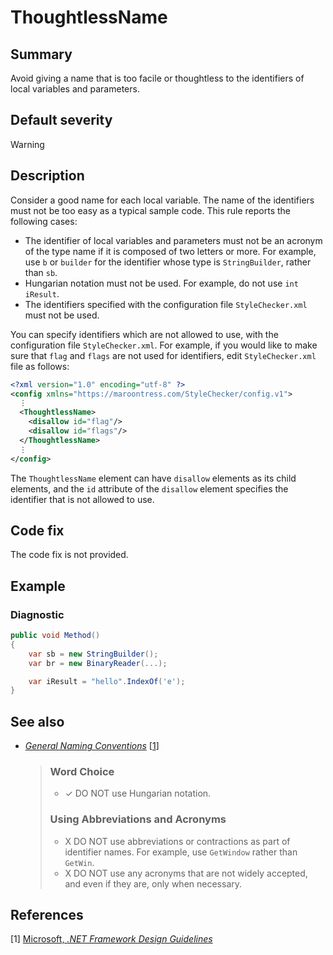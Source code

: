 # ThoughtlessName

## Summary

Avoid giving a name that is too facile or thoughtless to the identifiers of
local variables and parameters.

## Default severity

Warning

## Description

Consider a good name for each local variable.
The name of the identifiers must not be too easy as a typical sample code.
This rule reports the following cases:

- The identifier of local variables and parameters must not be an acronym of
  the type name if it is composed of two letters or more. For example, use
  `b` or `builder` for the identifier whose type is `StringBuilder`,
  rather than `sb`.
- Hungarian notation must not be used. For example, do not use `int iResult`.
- The identifiers specified with the configuration file `StyleChecker.xml`
  must not be used.

You can specify identifiers which are not allowed to use,
with the configuration file `StyleChecker.xml`.
For example, if you would like to make sure that `flag` and `flags` are not
used for identifiers, edit `StyleChecker.xml` file as follows:

```xml
<?xml version="1.0" encoding="utf-8" ?>
<config xmlns="https://maroontress.com/StyleChecker/config.v1">
  ⋮
  <ThoughtlessName>
    <disallow id="flag"/>
    <disallow id="flags"/>
  </ThoughtlessName>
  ⋮
</config>
```

The `ThoughtlessName` element can have `disallow` elements
as its child elements,
and the `id` attribute of the `disallow` element specifies the identifier
that is not allowed to use.

## Code fix

The code fix is not provided.

## Example

### Diagnostic

```csharp
public void Method()
{
    var sb = new StringBuilder();
    var br = new BinaryReader(...);

    var iResult = "hello".IndexOf('e');
}
```

## See also

- [_General Naming Conventions_][general-naming-conventions]
  \[[1](#ref1)\]

  > ### Word Choice
  >
  > - ✓ DO NOT use Hungarian notation.
  >
  > ### Using Abbreviations and Acronyms
  >
  > - X DO NOT use abbreviations or contractions as part of identifier names.
  >   For example, use `GetWindow` rather than `GetWin`.
  > - X DO NOT use any acronyms that are not widely accepted, and even if
  >   they are, only when necessary.

## References

<a id="ref1"></a>
[1] [Microsoft, _.NET Framework Design Guidelines_][framework-design-guidelines-microsoft]

[framework-design-guidelines-microsoft]:
  https://docs.microsoft.com/en-us/dotnet/standard/design-guidelines/
[general-naming-conventions]:
  https://docs.microsoft.com/en-us/dotnet/standard/design-guidelines/general-naming-conventions
